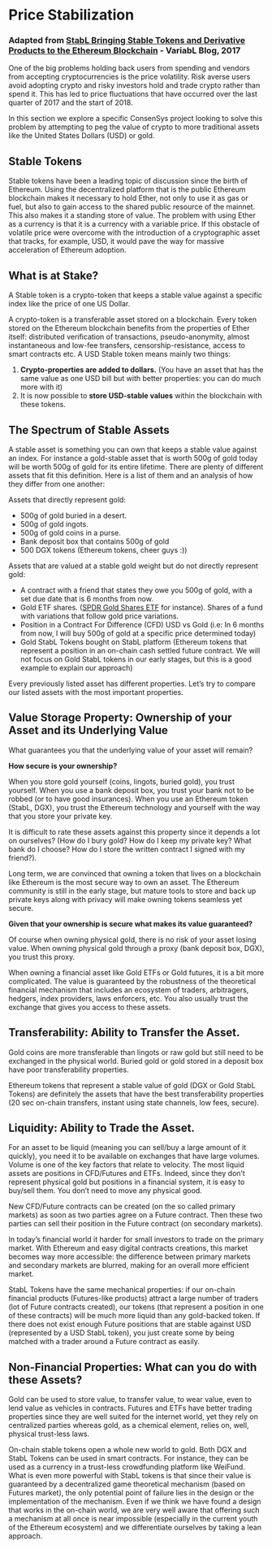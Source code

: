 # Price Stabilization

### Adapted from [**StabL Bringing Stable Tokens and Derivative Products to the Ethereum Blockchain**](https://blog.variabl.io/stabl-bringing-stable-tokens-and-derivative-products-to-the-ethereum-blockchain-df4d5eba89d9) - VariabL Blog, 2017

One of the big problems holding back users from spending and vendors from accepting cryptocurrencies is the price volatility. Risk averse users avoid adopting crypto and risky investors hold and trade crypto rather than spend it. This has led to price fluctuations that have occurred over the last quarter of 2017 and the start of 2018.

In this section we explore a specific ConsenSys project looking to solve this problem by attempting to peg the value of crypto to more traditional assets like the United States Dollars \(USD\) or gold.

## Stable Tokens

Stable tokens have been a leading topic of discussion since the birth of Ethereum. Using the decentralized platform that is the public Ethereum blockchain makes it necessary to hold Ether, not only to use it as gas or fuel, but also to gain access to the shared public resource of the mainnet. This also makes it a standing store of value. The problem with using Ether as a currency is that it is a currency with a variable price. If this obstacle of volatile price were overcome with the introduction of a cryptographic asset that tracks, for example, USD, it would pave the way for massive acceleration of Ethereum adoption.

## What is at Stake? <a id="b3b1"></a>

A Stable token is a crypto-token that keeps a stable value against a specific index like the price of one US Dollar.

A crypto-token is a transferable asset stored on a blockchain. Every token stored on the Ethereum blockchain benefits from the properties of Ether itself: distributed verification of transactions, pseudo-anonymity, almost instantaneous and low-fee transfers, censorship-resistance, access to smart contracts etc. A USD Stable token means mainly two things:

1. **Crypto-properties are added to dollars.** \(You have an asset that has the same value as one USD bill but with better properties: you can do much more with it\)
2. It is now possible to **store USD-stable values** within the blockchain with these tokens.

## The Spectrum of Stable Assets

A stable asset is something you can own that keeps a stable value against an index. For instance a gold-stable asset that is worth 500g of gold today will be worth 500g of gold for its entire lifetime. There are plenty of different assets that fit this definition. Here is a list of them and an analysis of how they differ from one another:

Assets that directly represent gold:

* 500g of gold buried in a desert.
* 500g of gold ingots.
* 500g of gold coins in a purse.
* Bank deposit box that contains 500g of gold
* 500 DGX tokens \(Ethereum tokens, cheer guys :\)\)

Assets that are valued at a stable gold weight but do not directly represent gold:

* A contract with a friend that states they owe you 500g of gold, with a set due date that is 6 months from now.
* Gold ETF shares. \([SPDR Gold Shares ETF](http://etfdb.com/etf/GLD/) for instance\). Shares of a fund with variations that follow gold price variations.
* Position in a Contract For Difference \(CFD\) USD vs Gold \(i.e: In 6 months from now, I will buy 500g of gold at a specific price determined today\)
* Gold StabL Tokens bought on StabL platform \(Ethereum tokens that represent a position in an on-chain cash settled future contract. We will not focus on Gold StabL tokens in our early stages, but this is a good example to explain our approach\)

Every previously listed asset has different properties. Let’s try to compare our listed assets with the most important properties.

## Value Storage Property: Ownership of your Asset and its Underlying Value

What guarantees you that the underlying value of your asset will remain?

**How secure is your ownership?**

When you store gold yourself \(coins, lingots, buried gold\), you trust yourself. When you use a bank deposit box, you trust your bank not to be robbed \(or to have good insurances\). When you use an Ethereum token \(StabL, DGX\), you trust the Ethereum technology and yourself with the way that you store your private key.

It is difficult to rate these assets against this property since it depends a lot on ourselves? \(How do I bury gold? How do I keep my private key? What bank do I choose? How do I store the written contract I signed with my friend?\).

Long term, we are convinced that owning a token that lives on a blockchain like Ethereum is the most secure way to own an asset. The Ethereum community is still in the early stage, but mature tools to store and back up private keys along with privacy will make owning tokens seamless yet secure.

**Given that your ownership is secure what makes its value guaranteed?**

Of course when owning physical gold, there is no risk of your asset losing value. When owning physical gold through a proxy \(bank deposit box, DGX\), you trust this proxy.

When owning a financial asset like Gold ETFs or Gold futures, it is a bit more complicated. The value is guaranteed by the robustness of the theoretical financial mechanism that includes an ecosystem of traders, arbitragers, hedgers, index providers, laws enforcers, etc. You also usually trust the exchange that gives you access to these assets.

## Transferability: Ability to Transfer the Asset.

Gold coins are more transferable than lingots or raw gold but still need to be exchanged in the physical world. Buried gold or gold stored in a deposit box have poor transferability properties.

Ethereum tokens that represent a stable value of gold \(DGX or Gold StabL Tokens\) are definitely the assets that have the best transferability properties \(20 sec on-chain transfers, instant using state channels, low fees, secure\).

## Liquidity: Ability to Trade the Asset.

For an asset to be liquid \(meaning you can sell/buy a large amount of it quickly\), you need it to be available on exchanges that have large volumes. Volume is one of the key factors that relate to velocity. The most liquid assets are positions in CFD/Futures and ETFs. Indeed, since they don’t represent physical gold but positions in a financial system, it is easy to buy/sell them. You don’t need to move any physical good.

New CFD/Future contracts can be created \(on the so called primary markets\) as soon as two parties agree on a Future contract. Then these two parties can sell their position in the Future contract \(on secondary markets\).

In today’s financial world it harder for small investors to trade on the primary market. With Ethereum and easy digital contracts creations, this market becomes way more accessible: the difference between primary markets and secondary markets are blurred, making for an overall more efficient market.

StabL Tokens have the same mechanical properties: if our on-chain financial products \(Futures-like products\) attract a large number of traders \(lot of Future contracts created\), our tokens \(that represent a position in one of these contracts\) will be much more liquid than any gold-backed token. If there does not exist enough Future positions that are stable against USD \(represented by a USD StabL token\), you just create some by being matched with a trader around a Future contract as easily.

## Non-Financial Properties: What can you do with these Assets?

Gold can be used to store value, to transfer value, to wear value, even to lend value as vehicles in contracts. Futures and ETFs have better trading properties since they are well suited for the internet world, yet they rely on centralized parties whereas gold, as a chemical element, relies on, well, physical trust-less laws.

On-chain stable tokens open a whole new world to gold. Both DGX and StabL Tokens can be used in smart contracts. For instance, they can be used as a currency in a trust-less crowdfunding platform like WeiFund. What is even more powerful with StabL tokens is that since their value is guaranteed by a decentralized game theoretical mechanism \(based on Futures market\), the only potential point of failure lies in the design or the implementation of the mechanism. Even if we think we have found a design that works in the on-chain world, we are very well aware that offering such a mechanism at all once is near impossible \(especially in the current youth of the Ethereum ecosystem\) and we differentiate ourselves by taking a lean approach.

